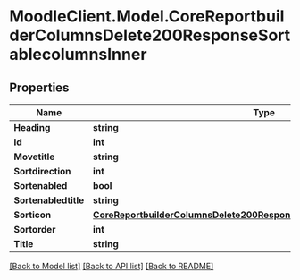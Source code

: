 # MoodleClient.Model.CoreReportbuilderColumnsDelete200ResponseSortablecolumnsInner

## Properties

Name | Type | Description | Notes
------------ | ------------- | ------------- | -------------
**Heading** | **string** | heading | [optional] 
**Id** | **int** | id | [optional] 
**Movetitle** | **string** | movetitle | [optional] 
**Sortdirection** | **int** | sortdirection | [optional] 
**Sortenabled** | **bool** | sortenabled | [optional] 
**Sortenabledtitle** | **string** | sortenabledtitle | [optional] 
**Sorticon** | [**CoreReportbuilderColumnsDelete200ResponseSortablecolumnsInnerSorticon**](CoreReportbuilderColumnsDelete200ResponseSortablecolumnsInnerSorticon.md) |  | [optional] 
**Sortorder** | **int** | sortorder | [optional] 
**Title** | **string** | title | [optional] 

[[Back to Model list]](../README.md#documentation-for-models) [[Back to API list]](../README.md#documentation-for-api-endpoints) [[Back to README]](../README.md)

